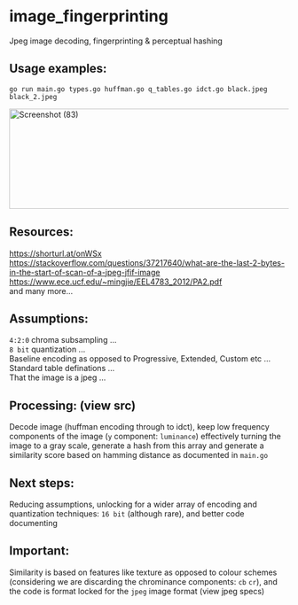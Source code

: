 # image_fingerprinting
Jpeg image decoding, fingerprinting & perceptual hashing

## Usage examples:
`go run main.go types.go huffman.go q_tables.go idct.go black.jpeg black_2.jpeg` 

<img width="1366" height="181" alt="Screenshot (83)" src="https://github.com/user-attachments/assets/f5a01fc2-01e1-4f22-88ff-a6bc0d6c1bab" />

## Resources:
https://shorturl.at/onWSx <br>
https://stackoverflow.com/questions/37217640/what-are-the-last-2-bytes-in-the-start-of-scan-of-a-jpeg-jfif-image <br>
https://www.ece.ucf.edu/~mingjie/EEL4783_2012/PA2.pdf <br>
and many more...

## Assumptions:
`4:2:0` chroma subsampling ...<br>
`8 bit` quantization ... <br>
Baseline encoding as opposed to Progressive, Extended, Custom etc ... <br>
Standard table definations ... <br>
That the image is a jpeg ... <br>

## Processing: (view src)
Decode image (huffman encoding through to idct), keep low frequency components of the image (`y` component: `luminance`) effectively turning the image to a gray scale, generate a hash from this array and generate a similarity score based on hamming distance as documented in `main.go`

## Next steps:
Reducing assumptions, unlocking for a wider array of encoding and quantization techniques: `16 bit` (although rare), and better code documenting

## Important:
Similarity is based on features like texture as opposed to colour schemes (considering we are discarding the chrominance components: `cb` `cr`), and the code is format locked for the `jpeg` image format (view jpeg specs)

